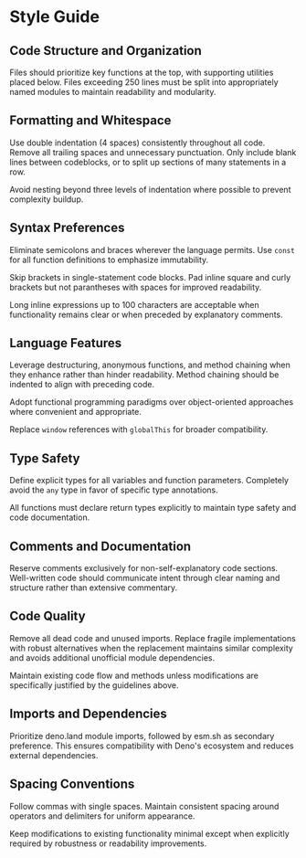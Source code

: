 # Style Guide

## Code Structure and Organization

Files should prioritize key functions at the top, with supporting utilities placed below. Files exceeding 250 lines must be split into appropriately named modules to maintain readability and modularity.

## Formatting and Whitespace

Use double indentation (4 spaces) consistently throughout all code. Remove all trailing spaces and unnecessary punctuation. Only include blank lines between codeblocks, or to split up sections of many statements in a row.

Avoid nesting beyond three levels of indentation where possible to prevent complexity buildup.

## Syntax Preferences

Eliminate semicolons and braces wherever the language permits. Use `const` for all function definitions to emphasize immutability.

Skip brackets in single-statement code blocks. Pad inline square and curly brackets but not parantheses with spaces for improved readability.

Long inline expressions up to 100 characters are acceptable when functionality remains clear or when preceded by explanatory comments.

## Language Features

Leverage destructuring, anonymous functions, and method chaining when they enhance rather than hinder readability. Method chaining should be indented to align with preceding code.

Adopt functional programming paradigms over object-oriented approaches where convenient and appropriate.

Replace `window` references with `globalThis` for broader compatibility.

## Type Safety

Define explicit types for all variables and function parameters. Completely avoid the `any` type in favor of specific type annotations.

All functions must declare return types explicitly to maintain type safety and code documentation.

## Comments and Documentation

Reserve comments exclusively for non-self-explanatory code sections. Well-written code should communicate intent through clear naming and structure rather than extensive commentary.

## Code Quality

Remove all dead code and unused imports. Replace fragile implementations with robust alternatives when the replacement maintains similar complexity and avoids additional unofficial module dependencies.

Maintain existing code flow and methods unless modifications are specifically justified by the guidelines above.

## Imports and Dependencies

Prioritize deno.land module imports, followed by esm.sh as secondary preference. This ensures compatibility with Deno's ecosystem and reduces external dependencies.

## Spacing Conventions

Follow commas with single spaces. Maintain consistent spacing around operators and delimiters for uniform appearance.

Keep modifications to existing functionality minimal except when explicitly required by robustness or readability improvements.
